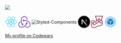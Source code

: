 <div>
  <a href="https://github.com/roxkisrover?tab=repositories">
    <picture align="center">
      <source
        srcset="https://github-readme-stats.vercel.app/api/top-langs/?username=roxkisrover&layout=compact&langs_count=6&theme=dracula"
        media="(prefers-color-scheme: dark)">
      <source
        srcset="https://github-readme-stats.vercel.app/api/top-langs/?username=roxkisrover&layout=compact&langs_count=6"
        media="(prefers-color-scheme: light), (prefers-color-scheme: no-preference)">
      <img height="180em"
        src="https://github-readme-stats.vercel.app/api/top-langs/?username=roxkisrover&layout=compact&langs_count=6&theme=transparent">
    </picture>
  </a>
</div>
<br>
<div>
  <img align="center" height=40" width=40"
    src="https://github.com/devicons/devicon/blob/master/icons/react/react-original.svg" alt="React">
  <img align="center" height=40" width=40"
    src="https://github.com/devicons/devicon/blob/master/icons/redux/redux-original.svg" alt="Redux">
  <img align="center" height=40" width=40"
    src="https://github.com/styled-components/brand/blob/master/styled-components.svg" alt="Styled-Components">
  <img align="center" height=40" width=40"
    src="https://github.com/devicons/devicon/blob/master/icons/nextjs/nextjs-original.svg" alt="Next.js">
  <img align="center" height=40" width=40"
    src="https://github.com/devicons/devicon/blob/master/icons/jest/jest-plain.svg" alt="Jest">
  <img align="center" height=40" width=40"
    src="https://github.com/devicons/devicon/blob/master/icons/webpack/webpack-original.svg" alt="Webpack">
</div>
<br>
<a href="https://www.codewars.com/users/roxkisrover">My profile on Codewars</a>
